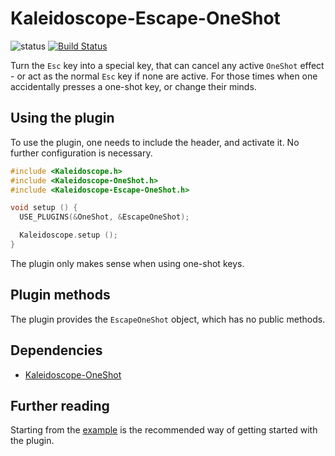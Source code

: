 # Kaleidoscope-Escape-OneShot

![status][st:stable] [![Build Status][travis:image]][travis:status]

 [travis:image]: https://travis-ci.org/keyboardio/Kaleidoscope-Escape-OneShot.svg?branch=master
 [travis:status]: https://travis-ci.org/keyboardio/Kaleidoscope-Escape-OneShot

 [st:stable]: https://img.shields.io/badge/stable-✔-black.svg?style=flat&colorA=44cc11&colorB=494e52
 [st:broken]: https://img.shields.io/badge/broken-X-black.svg?style=flat&colorA=e05d44&colorB=494e52
 [st:experimental]: https://img.shields.io/badge/experimental----black.svg?style=flat&colorA=dfb317&colorB=494e52

Turn the `Esc` key into a special key, that can cancel any active `OneShot`
effect - or act as the normal `Esc` key if none are active. For those times when
one accidentally presses a one-shot key, or change their minds.

## Using the plugin

To use the plugin, one needs to include the header, and activate it. No further
configuration is necessary.

```c++
#include <Kaleidoscope.h>
#include <Kaleidoscope-OneShot.h>
#include <Kaleidoscope-Escape-OneShot.h>

void setup () {
  USE_PLUGINS(&OneShot, &EscapeOneShot);

  Kaleidoscope.setup ();
}
```

The plugin only makes sense when using one-shot keys.

## Plugin methods

The plugin provides the `EscapeOneShot` object, which has no public methods.

## Dependencies

* [Kaleidoscope-OneShot](https://github.com/keyboardio/Kaleidoscope-OneShot)

## Further reading

Starting from the [example][plugin:example] is the recommended way of getting
started with the plugin.

 [plugin:example]: https://github.com/keyboardio/Kaleidoscope-Escape-OneShot/blob/master/examples/Escape-OneShot/Escape-OneShot.ino
